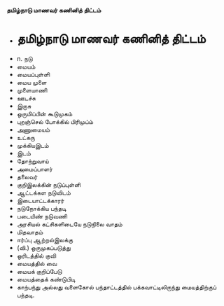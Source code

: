 **தமிழ்நாடு மாணவர் கணினித் திட்டம்**
- # தமிழ்நாடு மாணவர் கணினித் திட்டம்
- n. நடு
- மையம்
- மையப்புள்ளி
- மைய முளை
- முளையாணி
- ஊடச்சு
- இருசு
- ஒருமிப்பின் கூடுமுகம்
- புறஞ்செல் போக்கில் பிரிமுப்ம்
- அணுமையம்
- உட்கரு
- முக்கியஇடம்
- இடம்
- தோற்றுவாய்
- அமைப்பாளர்
- தலைவர்
- குறிஇலக்கின் நடுப்புள்ளி
- ஆட்டக்கள நடுவிடம்
- இடையாட்டக்காரர்
- நடுநோக்கிய பந்தடி
- படையிண் நடுவணி
- அரசியல் கட்சிகளிடையே நடுநிலை வாதம்
- மிதவாதம்
- ஈர்ப்பு ஆற்றல்இலக்கு
- (வி.) ஒருமுகப்படுத்து
- ஒரிடத்தில் குவி
- மையத்தில் வை
- மையக் குறிப்பேடு
- மையத்தைக் கண்டுபிடி
- காற்பந்து அல்லது வளைகோல் பந்தாட்டத்தில் பக்கவாட்டிலிருந்து மையத்திற்குப் பந்தடி.

